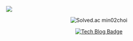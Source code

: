 <img src="https://capsule-render.vercel.app/api?type=waving&color=timeAuto&height=300&section=header&text=Min%20Young's%20Github&fontSize=70" />

<div align="center">
 
  ![Solved.ac
min02choi](http://mazassumnida.wtf/api/v2/generate_badge?boj=min02choi)
  
[![Tech Blog Badge](http://img.shields.io/badge/-Min%20Young's%20GitHub%20Blog-black?style=flat&logo=github&link=https://min02choi.github.io/)](https://min02choi.github.io/)
 
</div>


<!-- <center>
[![Solved.ac프로필](http://mazassumnida.wtf/api/v2/generate_badge?boj=min02choi)](https://solved.ac/min02choi)

</center> -->

<!-- <a href="https://min02choi.github.io" target="_blank">
    <img src="https://img.shields.io/badge/Java-007396?style=flat-square&logo=Java&logoColor=white"/>
</a> -->

<!---
min02choi/min02choi is a ✨ special ✨ repository because its `README.md` (this file) appears on your GitHub profile.
You can click the Preview link to take a look at your changes.
--->
